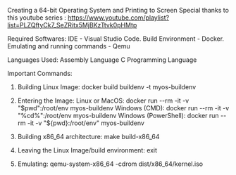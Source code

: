 Creating a 64-bit Operating System and Printing to Screen
Special thanks to this youtube series : https://www.youtube.com/playlist?list=PLZQftyCk7_SeZRitx5MjBKzTtvk0pHMtp

Required Softwares:
IDE - Visual Studio Code.
Build Environment - Docker.
Emulating and running commands - Qemu

Languages Used: 
Assembly Language
C Programming Language

Important Commands:
1) Building Linux Image: docker build buildenv -t myos-buildenv

2) Entering the Image:
Linux or MacOS: docker run --rm -it -v "$pwd":/root/env myos-buildenv
Windows (CMD): docker run --rm -it -v "%cd%":/root/env myos-buildenv
Windows (PowerShell): docker run --rm -it -v "${pwd}:/root/env" myos-buildenv

3) Building x86_64 architecture: make build-x86_64
4) Leaving the Linux Image/build environment: exit
5) Emulating: qemu-system-x86_64 -cdrom dist/x86_64/kernel.iso
